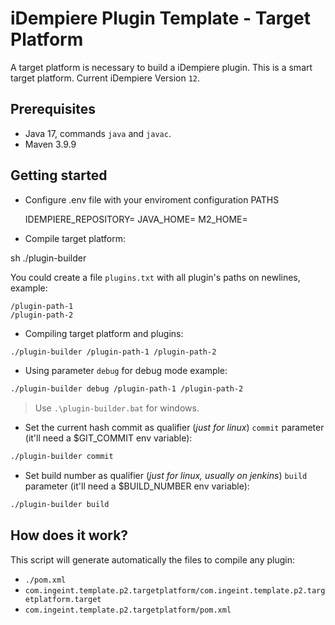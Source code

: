 # iDempiere Plugin Template - Target Platform


A target platform is necessary to build a iDempiere plugin. This is a smart target platform. Current iDempiere Version `12`.

## Prerequisites

- Java 17, commands `java` and `javac`.
- Maven 3.9.9


## Getting started
- Configure .env file with your enviroment configuration PATHS
  
  IDEMPIERE_REPOSITORY=
  JAVA_HOME=
  M2_HOME=
  
- Compile target platform:

sh ./plugin-builder

You could create a file `plugins.txt` with all plugin's paths on newlines, example:

```text
/plugin-path-1
/plugin-path-2
```

- Compiling target platform and plugins:

```sh
./plugin-builder /plugin-path-1 /plugin-path-2
```

- Using parameter `debug` for debug mode example:

```sh
./plugin-builder debug /plugin-path-1 /plugin-path-2
```

> Use `.\plugin-builder.bat` for windows.

- Set the current hash commit as qualifier (*just for linux*) `commit` parameter (it'll need a $GIT_COMMIT env variable):

```sh
./plugin-builder commit
```

- Set build number as qualifier (*just for linux, usually on jenkins*) `build` parameter (it'll need a $BUILD_NUMBER env variable):

```sh
./plugin-builder build
```

## How does it work?

This script will generate automatically the files to compile any plugin:

- `./pom.xml`
- `com.ingeint.template.p2.targetplatform/com.ingeint.template.p2.targetplatform.target`
- `com.ingeint.template.p2.targetplatform/pom.xml`

